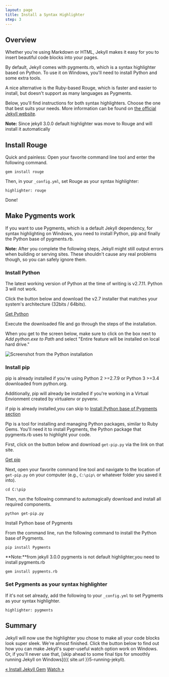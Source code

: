 ```yaml
---
layout: page
title: Install a Syntax Highlighter
step: 3
---
```


## Overview

Whether you're using Markdown or HTML, Jekyll makes it easy for you to insert beautiful code blocks into your pages.

By default, Jekyll comes with pygments.rb, which is a syntax highlighter based on Python. To use it on Windows, you'll need to install Python and some extra tools.

A nice alternative is the Ruby-based Rouge, which is faster and easier to install, but doesn't support as many languages as Pygments.

Below, you'll find instructions for both syntax highlighters. Choose the one that best suits your needs. More information can be found on [the official Jekyll website](http://jekyllrb.com/docs/templates/#code-snippet-highlighting).

**Note:** Since jekyll 3.0.0 default highlighter was move to Rouge and will install it automatically

## Install Rouge

Quick and painless: Open your favorite command line tool and enter the following command.

~~~
gem install rouge
~~~

Then, in your `_config.yml`, set Rouge as your syntax highlighter:

~~~
highlighter: rouge
~~~

Done!

## Make Pygments work

If you want to use Pygments, which is a default Jekyll dependency, for syntax highlighting on Windows, you need to install Python, pip and finally the Python base of pygments.rb.

**Note:** After you complete the following steps, Jekyll might still output errors when building or serving sites. These shouldn't cause any real problems though, so you can safely ignore them.

### Install Python

The latest working version of Python at the time of writing is v2.7.11. Python 3 will not work.

Click the button below and download the v2.7 installer that matches your system's architecture (32bits / 64bits).

<a href="http://www.python.org/download/" class="button-external" target="_blank">Get Python</a>

Execute the downloaded file and go through the steps of the installation.

When you get to the screen below, make sure to click on the box next to *Add python.exe to Path* and select "Entire feature will be installed on local hard drive."

<img alt="Screenshot from the Python installation" src="../public/img/python-path.png" class="img-nice">

### Install pip

pip is already installed if you're using Python 2 >=2.7.9 or Python 3 >=3.4 downloaded from python.org.

Additionally, pip will already be installed if you're working in a Virtual Envionment created by virtualenv or pyvenv.

if pip is already installed,you can skip to [Install Python base of Pygments section](#pygments)

Pip is a tool for installing and managing Python packages, similar to Ruby Gems. You'll need it to install Pygments, the Python package that pygments.rb uses to highlight your code.

First, click on the button below and download `get-pip.py` via the link on that site.

<a href="https://pip.pypa.io/en/latest/installing.html" class="button-external" target="_blank">Get pip</a>

Next, open your favorite command line tool and navigate to the location of `get-pip.py` on your computer (e.g., `C:\pip\` or whatever folder you saved it into).

~~~
cd C:\pip
~~~

Then, run the following command to automagically download and install all required components.

~~~
python get-pip.py
~~~

<a name='pygments'>Install Python base of Pygments</a>

From the command line, run the following command to install the Python base of Pygments.

~~~
pip install Pygments
~~~

**Note:**from jekyll 3.0.0 pygments is not default highlighter,you need to install pygments.rb

~~~
gem install pygments.rb
~~~

### Set Pygments as your syntax highlighter

If it's not set already, add the following to your `_config.yml` to set Pygments as your syntax highlighter.

~~~
highlighter: pygments
~~~

## Summary

Jekyll will now use the highlighter you chose to make all your code blocks look super sleek. We're almost finished. Click the button below to find out how you can make Jekyll's super-useful watch option work on Windows. Or, if you'll never use that, [skip ahead to some final tips for smoothly running Jekyll on Windows]({{ site.url }}5-running-jekyll).

<div class="pagination">
  <a class="pagination-item older" href="{{ site.url }}/2-jekyll-gem">&laquo; Install Jekyll Gem</a>
  <a class="pagination-item newer" href="{{ site.url }}/4-wdm-gem">Watch &raquo;</a>
</div>
